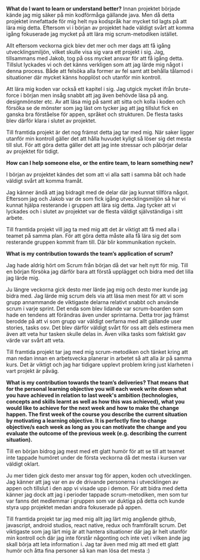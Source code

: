 **What do I want to learn or understand better?**
Innan projektet började kände jag mig säker på min kodförmåga gällande java. Men då detta projektet innefattade för mig helt nya kodspråk
har mycket tid lagts på att lära mig detta. Eftersom vi i början av projektet hade väldigt svårt att komma igång fokuserade jag 
mycket på att lära mig scrum-metodiken istället.

Allt eftersom veckorna gick blev det mer och mer dags att få igång utvecklingsmiljön, vilket skulle visa sig vara ett projekt i sig.
Jag, tillsammans med Jakob, tog på oss mycket ansvar för att få igång detta. Tillslut lyckades vi och det känns verkligen som 
att jag lärde mig något i denna process. Både att felsöka alla former av fel samt att behålla tålamod i situationer där mycket känns
hopplöst och utanför min kontroll. 

Att lära mig koden var också ett kapitel i sig. Jag utgick mycket ifrån brute-force i början men insåg snabbt att jag även behövde
läsa på ang. designmönster etc. Av att läsa mig på samt att sitta och kolla i koden och försöka se de mönster som jag läst om 
tycker jag att jag tillslut fick en ganska bra förståelse för appen, språket och strukturen. De flesta tasks blev därför klara i 
slutet av projektet.

Till framtida projekt är det nog främst detta jag tar med mig. När saker ligger utanför min kontroll gäller det att hålla huvudet 
kyligt så löser sig det mesta till slut. För att göra detta gäller det att jag inte stressar och påbörjar delar av projektet för tidigt.

**How can I help someone else, or the entire team, to learn something new?**

I början av projektet kändes det som att vi alla satt i samma båt och hade väldigt svårt att komma framåt.

Jag känner ändå att jag bidragit med de delar där jag kunnat tillföra något. Eftersom jag och Jakob var de som fick igång utvecklingsmiljön
så har vi kunnat hjälpa resterande i gruppen att lära sig detta. Jag tycker att vi lyckades och i slutet av projektet var de flesta 
väldigt självständiga i sitt arbete.

Till framtida projekt vill jag ta med mig att det är viktigt att få med alla i teamet på samma plan. För att göra detta måste 
alla få lära sig det som resterande gruppen kommit fram till. Där blir kommunikation nyckeln.

**What is my contribution towards the team’s application of scrum?**

Jag hade aldrig hört om Scrum från början då det var helt nytt för mig. Till en början försöka jag därför bara att förstå
upplägget och bidra med det lilla jag lärde mig. 

Ju längre veckorna gick desto mer lärde jag mig och desto mer kunde jag bidra med. Jag lärde mig scrum dels via att läsa men 
mest för att vi som grupp annammande de viktigaste delarna relativt snabbt och använde scrum i varje sprint. Det enda som blev
lidande var scrum-boarden som hade en tendens att förändras även under sprintarna. Detta tror jag främst berodde på att vi som 
grupp var väldigt oerfarna med allt gällande user stories, tasks osv. Det blev därför väldigt svårt för oss att dels estimera men
även att veta hur tasken skulle delas in. Även vilka tasks som faktiskt gav värde var svårt att veta. 

Till framtida projekt tar jag med mig scrum-metodiken och tänket kring att man redan innan en arbetsvecka planerar in arbetet
så att alla är på samma kurs. Det är viktigt och jag har tidigare upplevt problem kring just klarheten i vart projekt är påväg. 

**What is my contribution towards the team’s deliveries? That means that for the personal 
learning objective you will each week write down what you have achieved in relation to last week's
 ambition (technologies, concepts and skills learnt as well as how this was achieved), what you would 
like to achieve for the next week and how to make the change happen. The first week of the course you 
describe the current situation by motivating a learning objective. It is perfectly fine to change
 objective/s each week as long as you can motivate the change and you evaluate the outcome of the 
previous week (e.g. describing the current situation).**

Till en början bidrog jag mest med ett glatt humör för att se till att teamet inte tappade humöret under de första veckorna då det
mesta i kursen var väldigt oklart.

Ju mer tiden gick desto mer ansvar tog för appen, koden och utvecklingen. Jag känner att jag var en av de drivande personerna
i utvecklingen av appen och tillslut i den app vi visade upp i demon. För att bidra med detta känner jag dock att jag i perioder 
tappade scrum-metodiken, men som tur var fanns det medlemmar i gruppen som var duktiga på detta och kunde styra upp projektet medan
andra fokuserade på appen. 

Till framtida projekt tar jag med mig allt jag lärt mig angående github, javascript, android studios, react native, redux och framförallt
scrum. Det viktigaste som jag lärt mig är att hantera situationer där jag är helt utanför min kontroll och där jag inte förstår 
någonting och inte vet i vilken ände jag skall börja att leta information i. Jag tar även med mig att med ett glatt humör och åtta
fina personer så kan man lösa det mesta :) 
